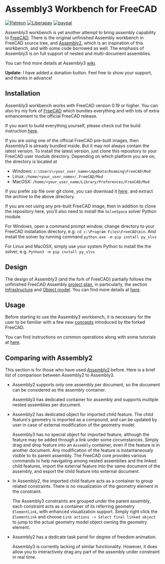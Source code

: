 # Assembly3 Workbench for FreeCAD

[![Patreon](https://img.shields.io/badge/patreon-donate-blue.svg)](https://www.patreon.com/thundereal)
[![Liberapay](http://img.shields.io/liberapay/patrons/realthunder.svg?logo=liberapay)](https://liberapay.com/realthunder/donate)
[![paypal](https://img.shields.io/badge/Donate-PayPal-blue.svg)](https://www.paypal.me/realthunder)

Assembly3 workbench is yet another attempt to bring assembly capability to
[FreeCAD](http://www.freecadweb.org/). There is the original unfinished
Assembly workbench in FreeCAD source tree, and
[Assembly2](https://github.com/hamish2014/FreeCAD_assembly2), which is an
inspiration of this workbench, and with some code borrowed as well. The
emphasis of Assembly3 is on full support of nested and multi-document
assemblies. 

You can find more details at Assembly3 [wiki](../../wiki/Home).

__Update__: I have added a donation button. Feel free to show your support, and
thanks in advance!

## Installation

Assembly3 workbench works with FreeCAD version 0.19 or higher. You can also try
my fork of [FreeCAD](../../releases) which bundles everything and with lots of
extra enhancement to the official FreeCAD release.

If you want to build everything yourself, please check out the build
instruction [here](../../wiki/Build-Instruction).

If you are using one of the official FreeCAD pre-built images, then Assembly3
is already bundled inside. But it may not always contain the latest version. To
install the latest version, just clone this repository to your FreeCAD user
module directory. Depending on which platform you are on, the directory is
located at

* Windows: `c:\Users\<your_user_name>\AppData\Roaming\FreeCAD\Mod`
* Linux: `/home/<your_user_name>/.FreeCAD/Mod`
* MacOSX: `/home/<your_user_name/Library/Preferences/FreeCAD/Mod`

If you prefer zip file over git clone, you can download it [here](../../archive/refs/heads/master.zip).
and extract the archive to the above directory.

If you are not using any pre-built FreeCAD image, then in addition to clone the
repository here, you'll also need to install the `SolveSpace` solver Python module.

For Windows, open a command prompt window, change directory to your FreeCAD
installation directory, e.g. `cd c:\Program Files\FreeCAD\bin`. And install the solver
by running command `python.exe -m pip install py_slvs`

For Linux and MacOSX, simply use your system Python to install the the solver,
e.g. `Python3 -m pip install py_slvs`

## Design

The design of Assembly3 (and the fork of FreeCAD) partially follows the
unfinished FreeCAD Assembly [project plan](https://www.freecadweb.org/wiki/Assembly_project), 
in particularly, the section [Infrastructure](https://www.freecadweb.org/wiki/Assembly_project#Infrastructure)
and [Object model](https://www.freecadweb.org/wiki/Assembly_project#Object_model).
You can find more details at [here](../../wiki/Design).

## Usage

Before starting to use the Assembly3 workbench, it is necessary for the user to
be familiar with a few new [concepts](../../wiki/Concepts) introduced by the forked
FreeCAD. 

You can find instructions on common operations along with some tutorials at 
[here](../../wiki/Usage).

## Comparing with Assembly2

This section is for those who have used
[Assembly2](https://github.com/hamish2014/FreeCAD_assembly2) before. Here is
a brief list of comparison between Assembly2 to Assembly3. 

* Assembly2 supports only one assembly per document, so the document can be
  considered as the assembly container.

  Assembly3 has dedicated container for assembly and supports multiple nested
  assemblies per document. 

* Assembly2 has dedicated object for imported child feature. The child
  feature's geometry is imported as a compound, and can be updated by user in
  case of external modification of the geometry model. 

  Assembly3 has no special object for imported feature, although the feature
  may be added through a link under some circumstances. Simply drag and drop
  feature into an `Assembly` container, even if the feature is in another
  document. Any modification of the feature is instantaneously visible to its
  parent assembly. The FreeCAD core provides various commands to help
  navigating among nested assemblies and the linked child features, import the
  external feature into the same document of the assembly, and export the child
  feature into external document.

* In Assembly2, the imported child feature acts as a container to group related
  constraints. There is no visualization of the geometry element in the
  constraint. 

  The Assembly3 constraints are grouped under the parent assembly, each
  constraint acts as a container of its referring geometry `ElementLink`, with
  enhanced visualization support. Simply right click the `ElementLink` and
  choose `Link actions -> Select final linked object` to jump to the actual
  geometry model object owning the geometry element.

* Assembly2 has a dedicate task panel for degree of freedom animation.

  Assembly3 is currently lacking of similar functionality. However, it does
  allow you to interactively drag any part of the assembly under constraint in
  real time.

